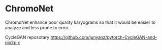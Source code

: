 # ChromoNet
ChromoNet enhance poor quality karyograms so that it would be easier to analyze and less prone to error.

CycleGAN reposotary https://github.com/junyanz/pytorch-CycleGAN-and-pix2pix
